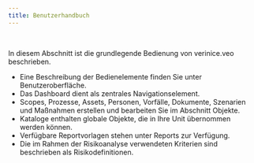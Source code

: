 ```yaml
---
title: Benutzerhandbuch
---
```


<br>

In diesem Abschnitt ist die grundlegende Bedienung von verinice.veo beschrieben.

- Eine Beschreibung der Bedienelemente finden Sie unter <DocsLink to="/manual/user-interface">Benutzeroberfläche</DocsLink>.
- Das <DocsLink to="/manual/dashboard">Dashboard</DocsLink> dient als zentrales Navigationselement.
- Scopes, Prozesse, Assets, Personen, Vorfälle, Dokumente, Szenarien und Maßnahmen erstellen und bearbeiten Sie im Abschnitt <DocsLink to="/manual/objects">Objekte</DocsLink>.
- <DocsLink to="/manual/catalogues">Kataloge</DocsLink> enthalten globale Objekte, die in Ihre Unit übernommen werden können.
- Verfügbare Reportvorlagen stehen unter <DocsLink to="/manual/reports">Reports</DocsLink> zur Verfügung.
- Die im Rahmen der Risikoanalyse verwendeten Kriterien sind beschrieben als <DocsLink to="/manual/risk-definition">Risikodefinitionen</DocsLink>.
